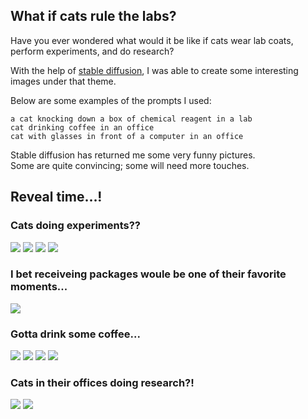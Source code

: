 ## What if cats rule the labs?

Have you ever wondered what would it be like if cats wear lab coats, perform experiments, and do research? 

With the help of [stable diffusion](https://stablediffusionweb.com), I was able to create some interesting images under that theme.

Below are some examples of the prompts I used:

```
a cat knocking down a box of chemical reagent in a lab
cat drinking coffee in an office
cat with glasses in front of a computer in an office
```
Stable diffusion has returned me some very funny pictures.  
Some are quite convincing; some will need more touches.

## Reveal time...!

### Cats doing experiments??

<img src="images/stablediffusion/catinlabs/a cat knocking down a reagent bottle in a lab.jpeg?raw=true"/>
<img src="images/stablediffusion/catinlabs/cats with chemical reagents in a lab 3.jpeg?raw=true"/>
<img src="images/stablediffusion/catinlabs/cats with chemical reagents in a lab.jpeg?raw=true"/>
<img src="images/stablediffusion/catinlabs/cats with chemical reagents in a lab 5.jpeg?raw=true"/>

### I bet receiveing packages woule be one of their favorite moments...
<img src="images/stablediffusion/catinlabs/a cat knocking down a box of chemical reagent 2.jpeg?raw=true"/>

### Gotta drink some coffee...
<img src="images/stablediffusion/catinlabs/cat drinking coffee in an office 10.jpeg?raw=true"/>
<img src="images/stablediffusion/catinlabs/cat drinking coffee in an office 3.jpeg?raw=true"/>
<img src="images/stablediffusion/catinlabs/cat drinking coffee in an office 6.jpeg?raw=true"/>
<img src="images/stablediffusion/catinlabs/cat drinking coffee in an office 7.jpeg?raw=true"/>


### Cats in their offices doing research?!
<img src="images/stablediffusion/catinlabs/cat with glasses in front of a computer in an office.jpeg?raw=true"/>
<img src="images/stablediffusion/catinlabs/cat in front of a computer in an office.jpeg?raw=true"/>

